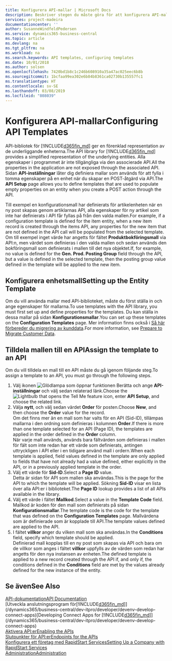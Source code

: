 ```yaml
---
title: Konfigurera API-mallar | Microsoft Docs
description: Beskriver stegen du måste göra för att konfigurera API-mallar för Dynamics 365 Business Central.
services: project-madeira
documentationcenter: ''
author: SusanneWindfeldPedersen
ms.service: dynamics365-business-central
ms.topic: article
ms.devlang: na
ms.tgt_pltfrm: na
ms.workload: na
ms.search.keywords: API templates, configuring templates
ms.date: 10/01/2018
ms.author: solsen
ms.openlocfilehash: 7420bd1b8c1c246b608910a35a47ac025eec6b8b
ms.sourcegitcommit: 1bcfaa99ea302e6b84b8361ca02730b135557fc1
ms.translationtype: HT
ms.contentlocale: sv-SE
ms.lasthandoff: 03/08/2019
ms.locfileid: "808039"
---
```

# <a name="configuring-api-templates"></a><span data-ttu-id="5aa50-103">Konfigurera API-mallar</span><span class="sxs-lookup"><span data-stu-id="5aa50-103">Configuring API Templates</span></span>
<span data-ttu-id="5aa50-104">API-bibliotek för [!INCLUDE[d365fin_md](includes/d365fin_md.md)] ger en förenklad representation av de underliggande enheterna.</span><span class="sxs-lookup"><span data-stu-id="5aa50-104">The API library for [!INCLUDE[d365fin_md](includes/d365fin_md.md)] provides a simplified representation of the underlying entities.</span></span> <span data-ttu-id="5aa50-105">Alla egenskaper i programmet är inte tillgängliga via den associerade API.</span><span class="sxs-lookup"><span data-stu-id="5aa50-105">All the properties in the application are not exposed through the associated API.</span></span> <span data-ttu-id="5aa50-106">Sidan **API-inställningar** låter dig definiera mallar som används för att fylla i tomma egenskaper på en enhet när du skapar en POST-åtgärd via API.</span><span class="sxs-lookup"><span data-stu-id="5aa50-106">The **API Setup** page allows you to define templates that are used to populate empty properties on an entity when you create a POST action through the API.</span></span> 

<span data-ttu-id="5aa50-107">Till exempel en konfigurationsmall har definierats för artikelenheten när en ny post skapas genom artiklarnas API, alla egenskaper för ny artikel som inte har definierats i API får fyllas på från den valda mallen.</span><span class="sxs-lookup"><span data-stu-id="5aa50-107">For example, if a configuration template is defined for the item entity, when a new item record is created through the items API, any properties for the new item that are not defined in the API call will be populated from the selected template.</span></span> <span data-ttu-id="5aa50-108">Om till exempel inget värde har angetts för fältet **Produktbokföringsmall** via API:n, men värdet som definieras i den valda mallen och sedan används den bokföringsmall som definierats i mallen till det nya objektet.</span><span class="sxs-lookup"><span data-stu-id="5aa50-108">If, for example, no value is defined for the **Gen. Prod. Posting Group** field through the API, but a value is defined in the selected template, then the posting group value defined in the template will be applied to the new item.</span></span> 

## <a name="setting-up-the-entity-template"></a><span data-ttu-id="5aa50-109">Konfigurera enhetsmall</span><span class="sxs-lookup"><span data-stu-id="5aa50-109">Setting up the Entity Template</span></span>
<span data-ttu-id="5aa50-110">Om du vill använda mallar med API-biblioteket, måste du först ställa in och ange egenskaper för mallarna.</span><span class="sxs-lookup"><span data-stu-id="5aa50-110">To use templates with the API library, you must first set up and define properties for the templates.</span></span> <span data-ttu-id="5aa50-111">Du kan ställa in dessa mallar på sidan **Konfigurationsmallar**.</span><span class="sxs-lookup"><span data-stu-id="5aa50-111">You can set up these templates on the **Configuration Templates** page.</span></span> <span data-ttu-id="5aa50-112">Mer information finns också i [Så här förbereder du migrering av kunddata](admin-use-templates-to-prepare-customer-data-for-migration.md).</span><span class="sxs-lookup"><span data-stu-id="5aa50-112">For more information, see [Prepare to Migrate Customer Data](admin-use-templates-to-prepare-customer-data-for-migration.md).</span></span> 

## <a name="assign-the-template-to-an-api"></a><span data-ttu-id="5aa50-113">Tilldela mallen till en API</span><span class="sxs-lookup"><span data-stu-id="5aa50-113">Assign the template to an API</span></span>

<span data-ttu-id="5aa50-114">Om du vill tilldela en mall till en API måste du gå igenom följande steg.</span><span class="sxs-lookup"><span data-stu-id="5aa50-114">To assign a template to an API, you must go through the following steps.</span></span>

1. <span data-ttu-id="5aa50-115">Välj ikonen ![Glödlampa som öppnar funktionen Berätta](media/ui-search/search_small.png "Berätta vad du vill göra") och ange **API-inställningar** och välj sedan relaterad länk.</span><span class="sxs-lookup"><span data-stu-id="5aa50-115">Choose the ![Lightbulb that opens the Tell Me feature](media/ui-search/search_small.png "Tell me what you want to do") icon, enter **API Setup**, and choose the related link.</span></span>
2. <span data-ttu-id="5aa50-116">Välja **nytt**, och välj sedan värdet **Order** för posten.</span><span class="sxs-lookup"><span data-stu-id="5aa50-116">Choose **New**, and then choose the **Order** value for the record.</span></span>  
<span data-ttu-id="5aa50-117">Om det finns mer än en mall som har valts för en API (Sid-ID), tillämpas mallarna i den ordning som definieras i kolumnen **Order**.</span><span class="sxs-lookup"><span data-stu-id="5aa50-117">If there is more than one template selected for an API (Page ID), the templates are applied in the order defined in the **Order** column.</span></span>   
<span data-ttu-id="5aa50-118">När varje mall används, används bara fältvärden som definieras i mallen för fält som inte redan har ett värde som definierats, antingen uttryckligen i API eller i en tidigare använd mall i ordern.</span><span class="sxs-lookup"><span data-stu-id="5aa50-118">When each template is applied, field values defined in the template are only applied to fields that have not already had a value defined, either explicitly in the API, or in a previously applied template in the order.</span></span> 
3. <span data-ttu-id="5aa50-119">Välj ett värde för **Sid-ID**.</span><span class="sxs-lookup"><span data-stu-id="5aa50-119">Select a **Page ID** value.</span></span>  
<span data-ttu-id="5aa50-120">Detta är sidan för API som mallen ska användas.</span><span class="sxs-lookup"><span data-stu-id="5aa50-120">This is the page for the API to which the template will be applied.</span></span> <span data-ttu-id="5aa50-121">Sökning **Sid-ID** visar en lista över alla API:er i biblioteket.</span><span class="sxs-lookup"><span data-stu-id="5aa50-121">The **Page ID** lookup provides a list of all APIs available in the library.</span></span>
4. <span data-ttu-id="5aa50-122">Välj ett värde i fältet **Mallkod**.</span><span class="sxs-lookup"><span data-stu-id="5aa50-122">Select a value in the **Template Code** field.</span></span>  
<span data-ttu-id="5aa50-123">Mallkod är koden för den mall som definierats på sidan **Konfigurationsmallar**.</span><span class="sxs-lookup"><span data-stu-id="5aa50-123">The template code is the code for the template that was defined on the **Configuration Templates** page.</span></span> <span data-ttu-id="5aa50-124">Mallvärdena som är definierade som är kopplade till API.</span><span class="sxs-lookup"><span data-stu-id="5aa50-124">The template values defined are applied to the API.</span></span> 
5. <span data-ttu-id="5aa50-125">I fältet **villkor** anger du vilken mall som ska användas.</span><span class="sxs-lookup"><span data-stu-id="5aa50-125">In the **Conditions** field, specify which template should be applied.</span></span>  
<span data-ttu-id="5aa50-126">Definierad mall kopplas till en ny post som skapas via API och bara om de villkor som anges i fältet **villkor** uppfylls av de värden som redan har angetts för den nya instansen av enheten.</span><span class="sxs-lookup"><span data-stu-id="5aa50-126">The defined template is applied to a new record created through the API if, and only if, the conditions defined in the **Conditions** field are met by the values already defined for the new instance of the entity.</span></span>

## <a name="see-also"></a><span data-ttu-id="5aa50-127">Se även</span><span class="sxs-lookup"><span data-stu-id="5aa50-127">See Also</span></span>
[<span data-ttu-id="5aa50-128">API-dokumentation</span><span class="sxs-lookup"><span data-stu-id="5aa50-128">API Documentation</span></span>](/dynamics-nav/fin-graph)  
<span data-ttu-id="5aa50-129">[Utveckla anslutningsprogram för[!INCLUDE[d365fin_md](includes/d365fin_md.md)]](/dynamics365/business-central/dev-itpro/developer/devenv-develop-connect-apps)</span><span class="sxs-lookup"><span data-stu-id="5aa50-129">[Developing Connect Apps for [!INCLUDE[d365fin_md](includes/d365fin_md.md)]](/dynamics365/business-central/dev-itpro/developer/devenv-develop-connect-apps)</span></span>  
[<span data-ttu-id="5aa50-130">Aktivera API:er</span><span class="sxs-lookup"><span data-stu-id="5aa50-130">Enabling the APIs</span></span>](/dynamics-nav/enabling-apis-for-dynamics-nav)  
[<span data-ttu-id="5aa50-131">Slutpunkter för API:er</span><span class="sxs-lookup"><span data-stu-id="5aa50-131">Endpoints for the APIs</span></span>](/dynamics-nav/endpoints-apis-for-dynamics)  
[<span data-ttu-id="5aa50-132">Konfigurera ett företag med RapidStart Services</span><span class="sxs-lookup"><span data-stu-id="5aa50-132">Setting Up a Company with RapidStart Services</span></span>](admin-set-up-a-company-with-rapidstart.md)  
[<span data-ttu-id="5aa50-133">Administration</span><span class="sxs-lookup"><span data-stu-id="5aa50-133">Administration</span></span>](admin-setup-and-administration.md)